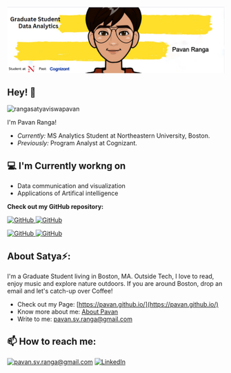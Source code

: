 ![Satya Banner Image](./banner.jpg)
<!-- <h2 align='center'>Satya viswa pavan</h2>
<p align='center'><b>Graduate Student at Northeastern University, Boston</b></p> -->

<h2>Hey! 👋</h2>

<img src="https://komarev.com/ghpvc/?username=rangasatyaviswapavan&label=Profile%20views&color=0e75b6&style=flat" alt="rangasatyaviswapavan" />  

I'm Pavan Ranga! 
- <i>Currently:</i> MS Analytics Student at Northeastern University, Boston. 
- <i>Previously:</i> Program Analyst at Cognizant.

<h2>💻 I'm Currently workng on</h2>

- Data communication and visualization
- Applications of Artifical intelligence


__Check out my GitHub repository:__

<div>
  <p>
    <a href="https://github.com/pavanrang/Resume-ATS-Tracking-LLM-Project-">
      <img src="https://github-readme-stats.vercel.app/api/pin/?username=pavanrang&repo=Resume-ATS-Tracking-LLM-Project-" alt="GitHub" />
    </a>
    <a href="https://github.com/pavanrang/Content-Based-Song-Recommendation-System">
      <img src="https://github-readme-stats.vercel.app/api/pin/?username=pavanrang&repo=Content-Based-Song-Recommendation-System" alt="GitHub" />
    </a>
  </p>
  <p>
    <a href="https://github.com/pavanrang/Langchain-based-Retrieval-Augmented-Generation">
      <img src="https://github-readme-stats.vercel.app/api/pin/?username=pavanrang&repo=Langchain-based-Retrieval-Augmented-Generation" alt="GitHub" />
    </a>
    <a href="https://github.com/pavanrang/groq-crew-hiring-emails">
      <img src="https://github-readme-stats.vercel.app/api/pin/?username=pavanrang&repo=groq-crew-hiring-emails" alt="GitHub" />
    </a>
  </p>
</div>

<h2> About Satya⚡:</h2>

I'm a Graduate Student living in Boston, MA. Outside Tech, I love to read, enjoy music and explore nature outdoors. If you are around Boston, drop an email and let's catch-up over Coffee!
 
- Check out my Page: [https://pavan.github.io/](https://pavan.github.io/)
- Know more about me: [About Pavan](https://pavan.github.io/#about)
- Write to me: [pavan.sv.ranga@gmail.com](mailto:pavan.sv.ranga@gmail.com)

<h2>📫 How to reach me:</h2>

<a href="mailto:pavan.sv.ranga@gmail.com">![pavan.sv.ranga@gmail.com](https://img.shields.io/badge/Gmail-D14836?style=for-the-badge&logo=gmail&logoColor=white)</a> <a href="https://www.linkedin.com/in/sv-pavan-ranga/">![LinkedIn](https://img.shields.io/badge/LinkedIn-0077B5?style=for-the-badge&logo=linkedin&logoColor=white)</a>
